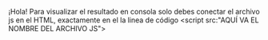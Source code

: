 ¡Hola! Para visualizar el resultado en consola solo debes conectar el archivo js en el HTML, exactamente en el la linea de código <script src:"AQUÍ VA EL NOMBRE DEL ARCHIVO JS"></script>
